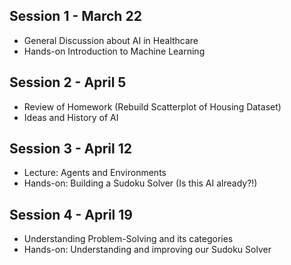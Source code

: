 ## Session 1 - March 22

- General Discussion about AI in Healthcare
- Hands-on Introduction to Machine Learning


## Session 2 - April 5

- Review of Homework (Rebuild Scatterplot of Housing Dataset)
- Ideas and History of AI


## Session 3 - April 12

- Lecture: Agents and Environments
- Hands-on: Building a Sudoku Solver (Is this AI already?!)

## Session 4 - April 19

- Understanding Problem-Solving and its categories
- Hands-on: Understanding and improving our Sudoku Solver
